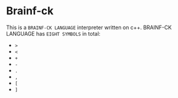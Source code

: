 # Brainf-ck
This is a `BRAINF-CK LANGUAGE` interpreter written on c++.
BRAINF-CK LANGUAGE has `EIGHT SYMBOLS` in total:
- `>`
- `<`
- `+`
- `-`
- `.`
- `,`
- `[`
- `]`
